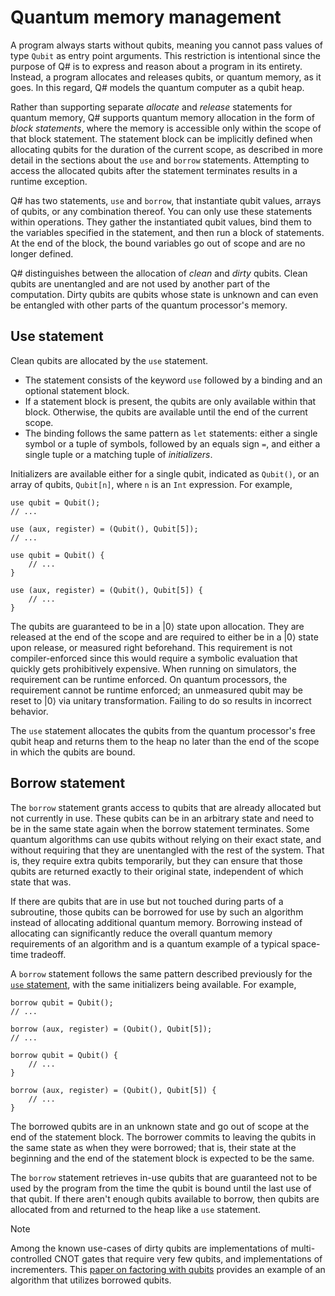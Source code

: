 # Quantum memory management

A program always starts without qubits, meaning you cannot pass values of type `Qubit` as entry point arguments. This restriction is intentional since the purpose of Q# is to express and reason about a program in its entirety.
Instead, a program allocates and releases qubits, or quantum memory, as it goes.
In this regard, Q# models the quantum computer as a qubit heap.

Rather than supporting separate *allocate* and *release* statements for quantum memory, 
Q# supports quantum memory allocation in the form of *block statements*, where the memory is accessible only within the scope of that block statement. The statement block can be implicitly defined when allocating qubits for the duration of the current scope, as described in more detail in the sections about the `use` and `borrow` statements. Attempting to access the allocated qubits after the statement terminates results in a runtime exception.


Q# has two statements, `use` and `borrow`, that instantiate qubit values, arrays of qubits, or any combination thereof. You can only use these statements within operations. They gather the instantiated qubit values, bind them to the variables specified in the statement, and then run a block of statements.
At the end of the block, the bound variables go out of scope and are no longer defined.

Q# distinguishes between the allocation of *clean* and *dirty* qubits. Clean qubits are unentangled and are not used by another part of the computation. Dirty qubits are qubits whose state is unknown and can even be entangled with other parts of the quantum processor's memory.

## Use statement

Clean qubits are allocated by the `use` statement.

- The statement consists of the keyword `use` followed by a binding and an optional statement block.
- If a statement block is present, the qubits are only available within that block.
Otherwise, the qubits are available until the end of the current scope.
- The binding follows the same pattern as `let` statements: either a single symbol or a tuple of symbols, followed by an equals sign `=`, and either a single tuple or a matching tuple of *initializers*.

Initializers are available either for a single qubit, indicated as `Qubit()`, or an array of qubits, `Qubit[n]`, where `n` is an `Int` expression.
For example,

```qsharp
use qubit = Qubit();
// ...

use (aux, register) = (Qubit(), Qubit[5]);
// ...

use qubit = Qubit() {
    // ...
}

use (aux, register) = (Qubit(), Qubit[5]) {
    // ...
}
```

The qubits are guaranteed to be in a |0⟩ state upon allocation. They are released at the end of the scope and are required to either be in a |0⟩ state upon release, or measured right beforehand. This requirement is not compiler-enforced since this would require a symbolic evaluation that quickly gets prohibitively expensive. When running on simulators, the requirement can be runtime enforced. On quantum processors, the requirement cannot be runtime enforced; an unmeasured qubit may be reset to |0⟩ via unitary transformation. Failing to do so results in incorrect behavior. 

The `use` statement allocates the qubits from the quantum processor's free qubit heap and returns them to the heap no later than the end of the scope in which the qubits are bound.

## Borrow statement

The `borrow` statement grants access to qubits that are already allocated but not currently in use. These qubits can be in an arbitrary state and need to be in the same state again when the borrow statement terminates.
Some quantum algorithms can use qubits without relying on their exact state, and without requiring that they are unentangled with the rest of the system. That is, they require extra qubits temporarily, but they can ensure that those qubits are returned exactly to their original state, independent of which state that was. 

If there are qubits that are in use but not touched during parts of a subroutine, those qubits can be borrowed for use by such an algorithm instead of allocating additional quantum memory. 
Borrowing instead of allocating can significantly reduce the overall quantum memory requirements of an algorithm and is a quantum example of a typical space-time tradeoff. 

A `borrow` statement follows the same pattern described previously for the [`use` statement](#use-statement), with the same initializers being available.
For example,

```qsharp
borrow qubit = Qubit();
// ...

borrow (aux, register) = (Qubit(), Qubit[5]);
// ...

borrow qubit = Qubit() {
    // ...
}

borrow (aux, register) = (Qubit(), Qubit[5]) {
    // ...
}
```

The borrowed qubits are in an unknown state and go out of scope at the end of the statement block.
The borrower commits to leaving the qubits in the same state as when they were borrowed; that is, their state at the beginning and the end of the statement block is expected to be the same.

The `borrow` statement retrieves in-use qubits that are guaranteed not to be used by the program from the time the qubit is bound until the last use of that qubit.
If there aren't enough qubits available to borrow, then qubits are allocated from and returned to the heap like a `use` statement.

> [!NOTE]
> Among the known use-cases of dirty qubits are implementations of multi-controlled CNOT gates that require very few qubits, and implementations of incrementers. This [paper on factoring with qubits](https://arxiv.org/abs/1611.07995) provides an example of an algorithm that utilizes borrowed qubits.



